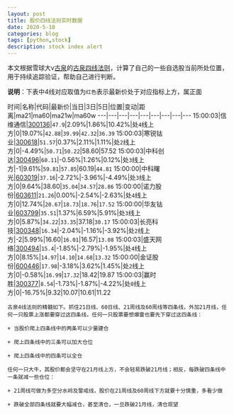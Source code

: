 ```yaml
---
layout: post
title: 股价四线法则实时数据
date: 2020-5-10
categories: blog
tags: [python,stock]
description: stock index alert
---
```



本文根据雪球大v[古泉](https://xueqiu.com/u/7148646888)的[古泉四线法则](https://xueqiu.com/7148646888/130498192)，计算了自己的一些自选股当前所处位置，用于持续追踪验证，帮助自己进行判断。

**说明**：下表中4线对应取值为`红色`表示最新价处于对应指标上方，属正面

时间|名称|代码|最新价|当日|3日|5日|位置|变动|距离|ma21|ma60|ma21w|ma60w
---|---|---|---|---|---|---|---|---
15:00:03|信维通信|[300136](https://xueqiu.com/S/SZ300136)|`47.9`|2.09%|1.86%|10.42%|处`4`线上方|0|19.07%|`42.88`|`39.99`|`42.32`|`36.39`
15:00:03|寒锐钴业|[300618](https://xueqiu.com/S/SZ300618)|`51.57`|0.37%|2.11%|1.11%|处`2`线上方|0|-4.49%|`50.71`|`50.22`|58.60|57.52
15:00:03|中科创达|[300496](https://xueqiu.com/S/SZ300496)|`60.11`|-0.56%|1.26%|0.12%|处`3`线上方|-1|9.61%|`59.81`|`57.85`|60.19|`44.81`
15:00:00|中科曙光|[603019](https://xueqiu.com/S/SH603019)|`37.16`|-2.72%|-3.96%|-4.49%|处`3`线上方|0|9.64%|38.60|`35.04`|`34.57`|`28.86`
15:00:00|诺力股份|[603611](https://xueqiu.com/S/SH603611)|`21.26`|0.00%|-2.54%|-2.63%|处`4`线上方|0|12.74%|`20.67`|`18.73`|`18.76`|`17.52`
15:00:00|华友钴业|[603799](https://xueqiu.com/S/SH603799)|`35.51`|1.37%|6.59%|5.91%|处`3`线上方|0|5.87%|`34.22`|`33.35`|37.18|`30.17`
15:00:03|长亮科技|[300348](https://xueqiu.com/S/SZ300348)|`16.34`|-2.04%|-1.16%|-3.92%|处`2`线上方|-2|5.99%|16.60|`16.01`|16.57|`13.08`
15:00:03|盛天网络|[300494](https://xueqiu.com/S/SZ300494)|`15.4`|-1.85%|-2.79%|-1.95%|处`4`线上方|0|8.15%|`14.97`|`14.10`|`14.68`|`13.32`
15:00:00|金证股份|[600446](https://xueqiu.com/S/SH600446)|`17.98`|-3.18%|3.62%|1.45%|处`2`线上方|0|-0.58%|`16.99`|`17.32`|18.42|19.87
15:00:03|赢时胜|[300377](https://xueqiu.com/S/SZ300377)|`8.54`|-1.73%|-1.87%|-4.22%|处`0`线上方|0|-16.75%|9.32|10.07|10.61|11.22

```
古泉4线法则的精髓如下。抓住21日线、60日线、21周线及60周线等四条线，外加21月线，任何一只股票上涨都要穿过这四条线，任何一只股票要想爆雷也要先下穿过这四条线：

+ 当股价爬上四条线中的两条可以少量建仓

+ 爬上四条线中的三条可以加大仓位

+ 爬上四条线中的四条可以全仓

任何一只大牛，其股价都会坚守在21月线上方，不会轻易跌破21月线；相反，每跌破四条线中一条就减一些仓位：

+ 21周线可做为多空分水岭及警戒线，股价在21周线及60周线下方就要十分慎重，多看少做

+ 跌破全部四条线就要大幅减仓，甚至清仓，一旦跌破21月线，清仓观望
```